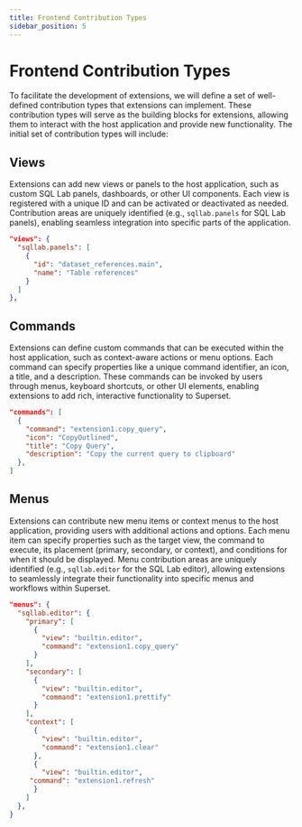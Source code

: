 ```yaml
---
title: Frontend Contribution Types
sidebar_position: 5
---
```


<!--
Licensed to the Apache Software Foundation (ASF) under one
or more contributor license agreements.  See the NOTICE file
distributed with this work for additional information
regarding copyright ownership.  The ASF licenses this file
to you under the Apache License, Version 2.0 (the
"License"); you may not use this file except in compliance
with the License.  You may obtain a copy of the License at

  http://www.apache.org/licenses/LICENSE-2.0

Unless required by applicable law or agreed to in writing,
software distributed under the License is distributed on an
"AS IS" BASIS, WITHOUT WARRANTIES OR CONDITIONS OF ANY
KIND, either express or implied.  See the License for the
specific language governing permissions and limitations
under the License.
-->

# Frontend Contribution Types

To facilitate the development of extensions, we will define a set of well-defined contribution types that extensions can implement. These contribution types will serve as the building blocks for extensions, allowing them to interact with the host application and provide new functionality. The initial set of contribution types will include:

## Views

Extensions can add new views or panels to the host application, such as custom SQL Lab panels, dashboards, or other UI components. Each view is registered with a unique ID and can be activated or deactivated as needed. Contribution areas are uniquely identified (e.g., `sqllab.panels` for SQL Lab panels), enabling seamless integration into specific parts of the application.

``` json
"views": {
  "sqllab.panels": [
    {
      "id": "dataset_references.main",
      "name": "Table references"
    }
  ]
},
```

## Commands

Extensions can define custom commands that can be executed within the host application, such as context-aware actions or menu options. Each command can specify properties like a unique command identifier, an icon, a title, and a description. These commands can be invoked by users through menus, keyboard shortcuts, or other UI elements, enabling extensions to add rich, interactive functionality to Superset.

``` json
"commands": [
  {
    "command": "extension1.copy_query",
    "icon": "CopyOutlined",
    "title": "Copy Query",
    "description": "Copy the current query to clipboard"
  },
]
```

## Menus

Extensions can contribute new menu items or context menus to the host application, providing users with additional actions and options. Each menu item can specify properties such as the target view, the command to execute, its placement (primary, secondary, or context), and conditions for when it should be displayed. Menu contribution areas are uniquely identified (e.g., `sqllab.editor` for the SQL Lab editor), allowing extensions to seamlessly integrate their functionality into specific menus and workflows within Superset.

``` json
"menus": {
  "sqllab.editor": {
    "primary": [
      {
        "view": "builtin.editor",
        "command": "extension1.copy_query"
      }
    ],
    "secondary": [
      {
        "view": "builtin.editor",
        "command": "extension1.prettify"
      }
    ],
    "context": [
      {
        "view": "builtin.editor",
        "command": "extension1.clear"
      },
      {
        "view": "builtin.editor",
     "command": "extension1.refresh"
      }
    ]
  },
}
```
